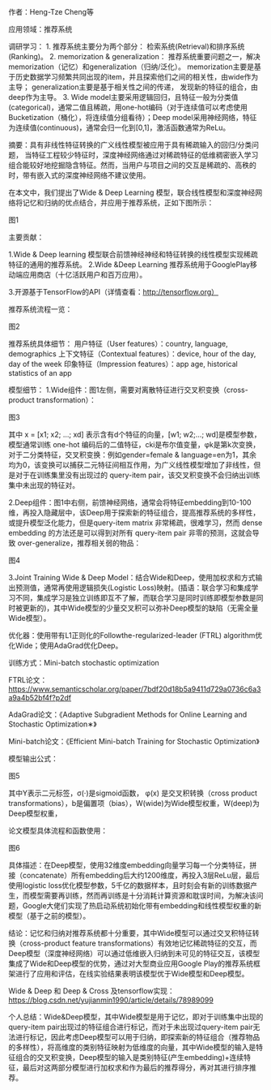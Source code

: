 作者：Heng-Tze Cheng等

应用领域：推荐系统

调研学习：
	1. 推荐系统主要分为两个部分：
	检索系统(Retrieval)和排序系统(Ranking)。
	2. memorization & generalization：
	推荐系统重要问题之一，解决memorization（记忆）和generalization（归纳/泛化）。
	memorization主要是基于历史数据学习频繁共同出现的item，并且探索他们之间的相关性，由wide作为主导；
	generalization主要是基于相关性之间的传递， 发现新的特征的组合，由deep作为主导。
	3. Wide model主要采用逻辑回归，且特征一般为分类值(categorical)，通常二值且稀疏，用one-hot编码（对于连续值可以考虑使用Bucketization（桶化），将连续值分组看待）；Deep model采用神经网络，特征为连续值(continuous)，通常会归一化到[0,1]，激活函数通常为ReLu。
	
摘要：具有非线性特征转换的广义线性模型被应用于具有稀疏输入的回归/分类问题， 当特征工程较少特征时，深度神经网络通过对稀疏特征的低维稠密嵌入学习组合能较好地挖掘隐含特征。然而，当用户与项目之间的交互是稀疏的、高秩的时，带有嵌入式的深度神经网络不建议使用。

在本文中，我们提出了Wide & Deep Learning 模型，联合线性模型和深度神经网络将记忆和归纳的优点结合，并应用于推荐系统，正如下图所示：

图1

主要贡献：

1.Wide & Deep learning 模型联合前馈神经神经和特征转换的线性模型实现稀疏特征的通用的推荐系统。
 2.Wide  &Deep Learning 推荐系统用于GooglePlay移动端应用商店（十亿活跃用户和百万应用）。

3.开源基于TensorFlow的API（详情查看：http://tensorflow.org）

推荐系统流程一览：

图2

推荐系统具体细节：
用户特征（User features）：country, language, demographics
上下文特征（Contextual features）：device, hour of the day, day of the week
印象特征（Impression features）：app age, historical statistics of an app

模型细节：
1.Wide组件：图1左侧，需要对离散特征进行交叉积变换（cross-product transformation）：

图3

其中 x = [x1; x2; …; xd] 表示含有d个特征的向量，[w1; w2;…; wd]是模型参数，模型通常训练 one-hot 编码后的二值特征，cki是布尔值变量，φk是第k次变换，对于二分类特征，交叉积变换：例如gender=female & language=en为1，其余均为0，该变换可以捕获二元特征间相互作用，为广义线性模型增加了非线性，但是对于在训练集里没有出现过的 query-item pair，该交叉积变换不会归纳出训练集中未出现的特征对。

2.Deep组件：图1中右侧，前馈神经网络，通常会将特征embedding到10-100维，再投入隐藏层中，该Deep用于探索新的特征组合，提高推荐系统的多样性，或提升模型泛化能力，但是query-item matrix 非常稀疏，很难学习，然而 dense embedding 的方法还是可以得到对所有 query-item pair 非零的预测，这就会导致 over-generalize，推荐相关弱的物品：

图4

3.Joint Training Wide & Deep Model：结合Wide和Deep，使用加权求和方式输出预测值，通常再使用逻辑损失(Logistic Loss)映射。(插语：联合学习和集成学习不同，集成学习是独立训练即互不了解，而联合学习是同时训练即模型参数是同时被更新的)，其中Wide模型的少量交叉积可以弥补Deep模型的缺陷（无需全量Wide模型）。

优化器：使用带有L1正则化的Followthe-regularized-leader (FTRL) algorithm优化Wide；使用AdaGrad优化Deep。

训练方式：Mini-batch stochastic optimization

FTRL论文：https://www.semanticscholar.org/paper/7bdf20d18b5a9411d729a0736c6a3a9a4b52bf4f?p2df

AdaGrad论文：《Adaptive Subgradient Methods for Online Learning and Stochastic Optimization∗》

Mini-batch论文：《Efficient Mini-batch Training for Stochastic Optimization》

模型输出公式：

图5

其中Y表示二元标签，σ(·)是sigmoid函数， φ(x) 是交叉积转换（cross product transformations），b是偏置项（bias），W(wide)为Wide模型权重，W(deep)为Deep模型权重，

论文模型具体流程和函数使用：

图6

具体描述：在Deep模型，使用32维度embedding向量学习每一个分类特征，拼接（concatenate）所有embedding后大约1200维度，再投入3层ReLu层，最后使用logistic loss优化模型参数，5千亿的数据样本，且时刻会有新的训练数据产生，而模型需要再训练，然而再训练是十分消耗计算资源和耽误时间，为解决该问题，Google大佬们实现了热启动系统初始化带有embedding和线性模型权重的新模型（基于之前的模型）。

结论：记忆和归纳对推荐系统都十分重要，其中Wide模型可以通过交叉积特征转换（cross-product feature transformations）有效地记忆稀疏特征的交互，而Deep模型（深度神经网络）可以通过低维嵌入归纳到未可见的特征交互，该模型集成了Wide和Deep模型的优势，通过对大型商业应用Google Play的推荐系统框架进行了应用和评估，在线实验结果表明该模型优于Wide模型和Deep模型。

Wide & Deep 和 Deep & Cross 及tensorflow实现：https://blog.csdn.net/yujianmin1990/article/details/78989099

个人总结：Wide&Deep模型，其中Wide模型是用于记忆，即对于训练集中出现的query-item pair出现过的特征组合进行标记，而对于未出现过query-item pair无法进行标记，因此考虑Deep模型可以用于归纳，即探索新的特征组合（推荐物品的多样性），将高维度的类别特征映射为低维度的向量，其中Wide模型的输入是特征组合的交叉积变换，Deep模型的输入是类别特征(产生embedding)+连续特征，最后对这两部分模型进行加权求和作为最后的推荐得分，再对其进行排序推荐。